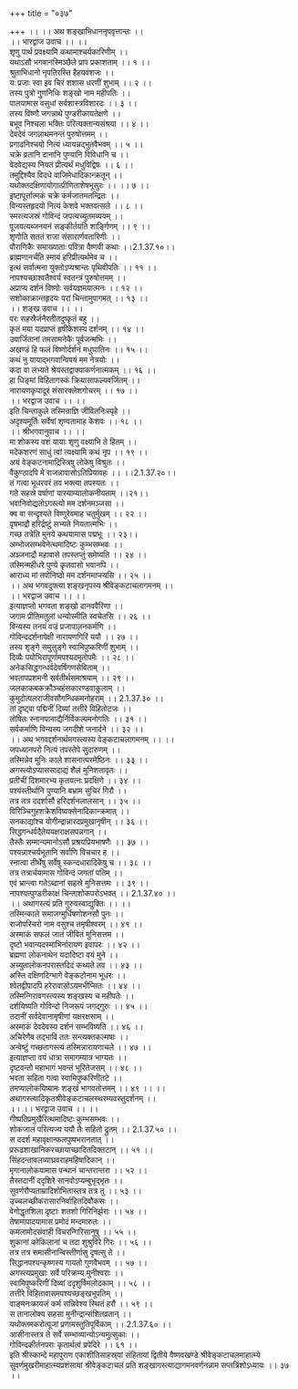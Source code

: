 +++
title = "०३७"

+++
।। ।। अथ शङ्खाभिधाननृपवृत्तान्तः ।।  
।। भारद्वाज उवाच ।। ।।  
शृणु पार्थ प्रवक्ष्यामि कथामाश्चर्यकारिणीम् ।।  
यथाऽसौ भगवानस्मिञ्छैले प्राप प्रकाशताम् ।। १ ।।  
श्रुताभिधानो नृपतिरस्ति हैहयवंशजः ।।  
यः प्रजाः स्वा इव चिरं शशास धरणीं शुभाम् ।। २ ।।  
तस्य पुत्रो गुणनिधिः शङ्खो नाम महीपतिः ।।  
पालयामास वसुधां सर्वशास्त्रविशारदः ।। ३ ।।  
तस्य विष्णौ जगन्नाथे पुण्डरीकायतेक्षणे ।।  
बभूव निश्चला भक्तिः परित्यक्तान्यसंश्रया ।। ४ ।।  
देवदेवं जगन्नाथमनन्तं पुरुषोत्तमम् ।।  
प्रगाढनिश्चयो नित्यं ध्यायन्नद्भुतवैभवम् ।। ५ ।।  
चक्रे व्रतानि दानानि पुण्यानि विविधानि च ।।  
वेदवेद्यस्य नियतं प्रीत्यर्थं मधुविद्विषः ।। ६ ।।  
तमुद्दिश्यैव विदधे वाजिमेधादिकान्क्रतून् ।।  
यथोक्तदक्षिणायोगात्प्रीणिताशेषभूसुरः ।। ।। ७ ।।  
इष्टापूर्त्तात्मकं चक्रे कर्मजातमतन्द्रितः ।।  
विन्यस्तहृदयो नित्यं केशवे भक्तवत्सले ।। ८ ।।  
स्मरत्यजस्रं गोविन्दं जपत्यच्युतमव्ययम् ।।  
पूजयत्यब्जनयनं सङ्कीर्तयति शार्ङ्गिणम् ।। ९ ।।  
शृणोति सततं राजा संसारार्णवतारिणीः ।।  
पौराणिकैः समाख्याताः पवित्रा वैष्णवी कथाः ।।2.1.37.१०।।  
ब्राह्मणानर्चति स्मायं हरिप्रीत्यर्थमेव च ।।  
इत्थं सर्वात्मना युक्तोऽप्यश्रान्तः पृथिवीपतिः ।। ११ ।।  
नापश्यच्छाश्वतैश्वर्यं स्वतन्त्रं पुरुषोत्तमम् ।।  
अप्राप्य दर्शनं विष्णोः सर्वयज्ञमयात्मनः ।। १२ ।।  
सशोकाक्रान्तहृदयः परां चिन्तामुपागमत् ।। १३ ।।  
।। शङ्ख उवाच ।। ।।  
परः सहस्रैर्जनैरतीतदुष्कृतं बहु ।।  
कृतं मया यदप्राप्तं हृषीकेशस्य दर्शनम् ।। १४ ।।  
उपार्जितानां तमसामनेकैः पूर्वजन्मभिः ।।  
अखण्डं हि फलं विष्णोर्दर्शनं मधुघातिनः ।। १५ ।।  
कथं नु यायाद्भगवान्विषयं मम नेत्रयोः ।।  
कदा वा लभ्यते श्रेयस्तद्वाक्याकर्णनात्मकम् ।। १६ ।।  
हा धिङ्मां विहितागस्कं क्रियासाफल्यवर्जितम् ।।  
नारायणकृपादूरं संसारक्लेशगोचरम् ।। १७ ।।  
।। भरद्वाज उवाच ।। ।।  
इति चिन्ताकुले तस्मिन्राज्ञि जीवितनिःस्पृहे ।।  
अदृश्यमूर्तिः सर्वेषां शृण्वतामाह केशवः ।। १८ ।।  
।। श्रीभगवानुवाच ।। ।।  
मा शोकस्य वशं यायाः शृणु वक्ष्याभि ते हितम् ।।  
मदेकशरणं साधुं त्वां त्यक्ष्यामि कथं नृप ।। १९ ।।  
अयं वेङ्कटनामाद्रिस्त्रिषु लोकेषु विश्रुतः ।।  
वैकुण्ठादपि मे राजन्नावासोऽतिप्रियावहः ।। ।।2.1.37.२०।।  
तं गत्वा भूधरवरं तव भक्त्या तपस्यतः ।।  
गते सहस्रे वर्षाणां यास्याम्यालोकनीयताम् ।।२१।।  
भवानिवोद्यतोऽगस्त्यो मम दर्शनमञ्जसा ।।  
क्व वा सन्दृश्यते विष्णुरेवमाह चतुर्मुखम् ।। २२ ।।  
वृषभाद्रौ हरिर्द्रष्टुं लभ्यते नियतात्मभिः ।।  
गच्छ तत्रेति मुनये कथयामास पद्मभूः ।। २३।।  
अम्भोजसम्भवेनेत्थमादिष्टः कुम्भसम्भवः ।।  
अञ्जनाद्रौ महावासे तपस्तप्तुं समेष्यति ।। २४ ।।  
तस्मिन्महीधरे पुण्ये कृतवासो भवानपि ।।  
आराध्य मां तपोनिष्ठो मम दर्शनमाप्स्यसि ।। २५ ।।  
।। अथ भगवदुक्त्या शङ्खनृपस्य श्रीवेङ्कटाचलागमनम् ।।  
।। भरद्वाज उवाच ।। ।।  
इत्याज्ञप्तो भगवता शङ्खो दानववैरिणा ।।  
जगाम प्रीतिमतुलां धन्योस्मीति स्वचेतसि ।। २६ ।।  
विन्यस्य तनयं वज्रं प्रजापालनकर्मणि ।।  
गोविन्ददर्शनापेक्षी नारायणगिरिं ययौ ।। २७ ।।  
तस्य शृङ्गे समुत्तुङ्गे स्वामिपुष्करिणीं शुभाम् ।।  
दिव्यैः पयोभिरापूर्णामपश्यदमृतोपमैः ।। २८ ।।  
अनेकसिद्धगन्धर्वदेवर्षिगणसेविताम् ।।  
भवतापप्रशमनी सर्वतीर्थसमाश्रयाम् ।। २९ ।।  
जलकाकबकक्रौञ्चहंसकारण्डवाकुलाम् ।।  
कुमुदोत्पलराजीवसौगन्धिकमनोहराम् ।। 2.1.37.३० ।।  
तां दृष्ट्वा पद्मिनीं दिव्यां तत्तीरे विहितोटजः ।।  
तोषितः स्नानपानाद्यैर्निर्विकल्पमनोगतिः ।। ३१ ।।  
सर्वकर्माणि विन्यस्य जगदीशे जनार्दने ।। ३२ ।।  
।। अथ भगवद्दर्शनार्थमगस्त्यस्य वेङ्कटाचलागमनम् ।। ।।  
जपध्यानपरो नित्यं तपस्तेपे सुदारुणम् ।।  
तस्मिन्नेव मुनिः काले शासनात्परमेष्ठिनः ।। ३३ ।।  
अगस्त्योऽप्याससादाद्यं शैलं मुनिशतावृतः ।।  
प्रतीचीं दिशमारभ्य कृतयत्नः प्रदक्षिणे ।। ३४ ।।  
पश्यंस्तीर्थानि पुण्यानि बभ्राम सुचिरं गिरौ ।।  
तत्र तत्र ददर्शासौ हरिदर्शनलालसान् ।। ३५ ।।  
विरिञ्चिगुहशक्रेशविष्वक्सेनादिकान्क्रमात् ।।  
सनकाद्यांश्च योगीन्द्रान्नारदप्रमुखानृषीन् ।। ३६ ।।  
सिद्धगन्धर्वदैतेययक्षराक्षसपन्नगान् ।।  
तैस्तैः सम्मान्यमानोऽसौ प्रश्रयप्रियभाषणैः ।। ३७ ।।  
पश्यन्नाश्चर्यभूतानि सर्वाणि विचचार ह ।।  
स्नात्वा तीर्थेषु सर्वेषु स्कन्दधारादिकेषु च ।। ३८ ।।  
तत्र तत्रार्चयामास गोविन्दं जगतां पतिम् ।।  
एवं भ्रान्त्वा गतेऽब्दानां सहस्रे मुनिसत्तमः ।। ३९ ।।  
नापश्यत्पुण्डरीकाक्षं चिन्ताशोकपरोऽभवत् ।। 2.1.37.४० ।।  
।। अथागस्त्यं प्रति गुरुवस्वाद्युक्तिः ।। ।।  
तस्मिन्काले समाजग्मुर्धिषणोशनसौ पुनः ।।  
राजोपरिचरो नाम वसुश्च तमृषीश्वरम् ।। ४१ ।।  
अस्माकं सफलं जातं जीवितं मुनिसत्तम ।।  
दृष्टो भवान्यदस्माभिर्नारायण इवापरः ।। ४२ ।।  
ब्रह्मणा लोकनाथेन यदादिष्टा वयं मुने ।।  
अच्युतालोकनपरास्तदिदं कथ्यते तव ।। ४३ ।।  
अस्ति दक्षिणदिग्भागे वेङ्कटोनाम भूधरः ।।  
श्वेतद्वीपादपि हरेरावासोऽयमभीप्सितः ।। ४४ ।।  
तस्मिन्गिरावगस्त्यस्य शङ्खस्य च महीपतेः ।।  
दर्शयिष्यति गोविन्दो निजरूपं जगद्गुरुः ।। ४५ ।।  
तदानीं सर्वदेवानामृषीणां यक्षरक्षसाम् ।।  
अस्माकं देवदेवस्य दर्शनं सम्भविष्यति ।। ४६ ।।  
अचिरेणैव तद्भावि ततः सन्त्यक्तकल्मषाः ।।  
अन्वेष्टुं गच्छतागस्त्यं तस्मिन्नारायणाचले ।। ४७ ।।  
इत्याज्ञप्ता वयं धात्रा समागम्यात्र भाग्यतः ।।  
दृष्टवन्तो महाभागं भवन्तं भूरितेजसम् ।। ४८ ।।  
भवता सहिता गत्वा स्वामिपुष्करिणीतटे ।।  
तमप्यालोकयिष्यामः शङ्खं भागवतोत्तमम् ।। ४९ ।। ।।  
अथागस्त्यादिकृतश्रीवेङ्कटाचलस्थरम्यवस्तुदर्शनम् ।।  
।। ।। भरद्वाज उवाच ।। ।।  
गीष्पतिप्रमुखैरित्थमादिष्टः कुम्भसम्भवः ।।  
शोकजालं परित्यज्य ययौ तैः सहितो द्रुतम् ।। 2.1.37.५० ।।  
स ददर्श महावृक्षान्फलपुष्पभरानतात् ।।  
प्ररूढशाखानिकरच्छायाच्छादितदिक्तटान् ।। ५१ ।।  
सिंहदन्तावलव्याघ्रवराहमहिषादिकान् ।।  
मृगानालोकयामास पन्थानं चान्तरान्तरा ।। ५२ ।।  
तैस्तदानीं ददृशिरे सानवोऽप्यम्बुभृद्भृतः ।।  
सुवर्णरौप्यताम्रादिशोभितास्तत्र तत्र तु ।। ५३ ।।  
उच्चलच्छीकरासारनिर्वाहितदिवौकसः ।।  
वेगोद्धृतशिला दृष्टाः शतशो गिरिनिर्झराः ।। ५४ ।।  
तेषामापादयामास प्रमोदं मन्दमारुतः ।।  
कमलामोदसंवाही विचरन्गिरिसानुषु ।। ५५ ।।  
शुकानां कोकिलानां च तदा शुश्रुविरे गिरः ।। ५६ ।।  
तत्र तत्र समासीनान्विस्तीर्णासु दृषत्सु ते ।।  
सिद्धानपश्यन्कृष्णस्य गायतो गुणवैभवम् ।। ५७ ।।  
अगस्त्यप्रमुखाः सर्वे परिक्रम्य मुनीश्वराः ।।  
स्वामिपुष्करिणीं दिव्यां ददृशुर्विमलोदकाम् ।। ५८ ।।  
तत्तीरे विहितावासमपश्यच्छङ्खभूपतिम् ।।  
वाङ्मनःकायजं कर्म सन्निवेश्य स्थितं हरौ ।। ५९ ।।  
स तानालोक्य सहसा मुनीन्द्रान्संशितव्रतान् ।।  
यथोक्तमकरोत्पूजां प्रणामस्तुतिपूर्विकाम् ।। 2.1.37.६० ।।  
आसीनास्तत्र ते सर्वे सम्भाव्यान्योऽन्यमुत्सुकाः ।।  
गोविन्दकीर्तनपराः कृतार्थत्वं प्रपेदिरे ।। ६१ ।।  
इति श्रीस्कान्दे महापुराण एकाशीतिसाहस्र्यां संहितायां द्वितीये वैष्णवखण्डे श्रीवेङ्कटाचलमाहात्म्ये सुवर्णमुखरीमाहात्म्यप्रशंसायां श्रीवेङ्कटाचलं प्रति शङ्खागस्त्याद्यागमनवर्णनन्नाम सप्तत्रिंशोऽध्यायः ।। ३७ ।।